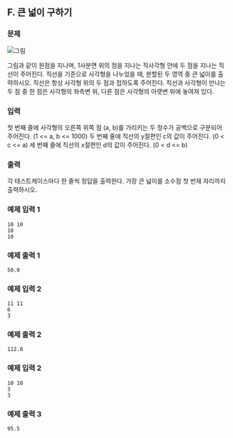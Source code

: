 ## F. 큰 넓이 구하기 

### 문제
![그림](http://alps.jbnu.ac.kr/files/attach/images/937/899/001/89a3c3bdc86485ff832e9967278a4afa.jpg)

그림과 같이 원점을 지나며, 1사분면 위의 점을 지나는 직사각형 안에 두 점을 지나는 직선이 주어진다.
직선을 기준으로 사각형을 나누었을 때, 분할된 두 영역 중 큰 넓이를 출력하시오.
직선은 항상 사각형 위의 두 점과 접하도록 주어진다.
직선과 사각형이 만나는 두 점 중 한 점은 사각형의 좌측변 위, 다른 점은 사각형의 아랫변 위에 놓여져 있다.

### 입력

첫 번째 줄에 사각형의 오른쪽 위쪽 점 (a, b)를 가리키는 두 정수가 공백으로 구분되어 주어진다. (1 <= a, b <= 1000)
두 번째 줄에 직선의 y절편인 c의 값이 주어진다. (0 < c <= a) 세 번째 줄에 직선의 x절편인 d의 값이 주어진다. (0 < d <= b)

### 출력

각 테스트케이스마다 한 줄씩 정답을 출력한다. 가장 큰 넓이를 소수점 첫 번재 자리까지 출력하시오.

### 예제 입력 1

```
10 10
10
10
```

### 예제 출력 1

```
50.0
```

### 예제 입력 2

```
11 11
6
3
```

### 예제 출력 2

```
112.0
```

### 예제 입력 2

```
10 10
3
3
```

### 예제 출력 3

```
95.5
```
